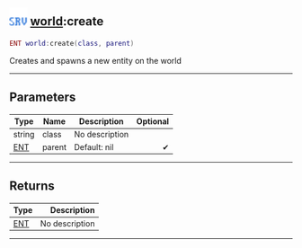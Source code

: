 ## <img src="../../.gitbook/assets/server.png" width="32" height="32" /> [world](../world/README.md):create

```lua
ENT world:create(class, parent)
```

Creates and spawns a new entity on the world<br>

-----------------
## Parameters

| Type   | Name | Description | Optional |
| ------ | ---- | ----------- | -------: |
| string | class | No description |  |
| [ENT](../ent/README.md) | parent | Default: nil | ✔ |

-----------------
## Returns

| Type   | Description |
| ------ | ----------: |
| [ENT](../ent/README.md) | No description |


--------